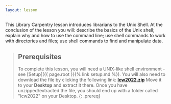 ```yaml
---
layout: lesson
---
```

This Library Carpentry lesson introduces librarians to the Unix Shell.
At the conclusion of the lesson you will: describe the basics of the Unix shell;
explain why and how to use the command line;
use shell commands to work with directories and files;
use shell commands to find and manipulate data.

> ## Prerequisites
>
> To complete this lesson, you will need a UNIX-like shell environment -see [Setup]({{ page.root }}{% link setup.md %}). You will also need to download the file by clicking the following link: **[lcw2022.zip](https://lor.nnlm.gov/op/op.Download_Share.php?documentid=4197)** 
> Move it to your **Desktop** and extract it there. Once you have unzipped/extracted the file, you should end up with a folder called "lcw2022" on your Desktop.
{: .prereq}
